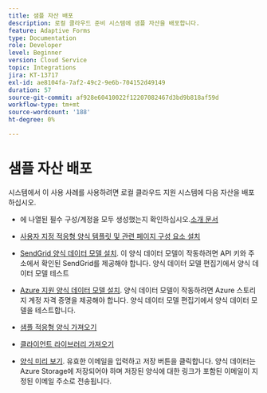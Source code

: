 ```yaml
---
title: 샘플 자산 배포
description: 로컬 클라우드 준비 시스템에 샘플 자산을 배포합니다.
feature: Adaptive Forms
type: Documentation
role: Developer
level: Beginner
version: Cloud Service
topic: Integrations
jira: KT-13717
exl-id: ae8104fa-7af2-49c2-9e6b-704152d49149
duration: 57
source-git-commit: af928e60410022f12207082467d3bd9b818af59d
workflow-type: tm+mt
source-wordcount: '188'
ht-degree: 0%

---
```


# 샘플 자산 배포

시스템에서 이 사용 사례를 사용하려면 로컬 클라우드 지원 시스템에 다음 자산을 배포하십시오.

* 에 나열된 필수 구성/계정을 모두 생성했는지 확인하십시오.[소개 문서](./introduction.md)

* [사용자 지정 적응형 양식 템플릿 및 관련 페이지 구성 요소 설치](./assets/azure-portal-template-page-component.zip)

* [SendGrid 양식 데이터 모델 설치](./assets/send-grid-form-data-model.zip). 이 양식 데이터 모델이 작동하려면 API 키와 주소에서 확인된 SendGrid를 제공해야 합니다. 양식 데이터 모델 편집기에서 양식 데이터 모델 테스트

* [Azure 지원 양식 데이터 모델 설치](./assets/azure-storage-fdm.zip). 양식 데이터 모델이 작동하려면 Azure 스토리지 계정 자격 증명을 제공해야 합니다. 양식 데이터 모델 편집기에서 양식 데이터 모델을 테스트합니다.

* [샘플 적응형 양식 가져오기](./assets/credit-applications-af.zip)
* [클라이언트 라이브러리 가져오기](./assets/client-lib.zip)
* [양식 미리 보기](http://localhost:4502/content/dam/formsanddocuments/azureportalstorage/creditapplications/jcr:content?wcmmode=disabled). 유효한 이메일을 입력하고 저장 버튼을 클릭합니다. 양식 데이터는 Azure Storage에 저장되어야 하며 저장된 양식에 대한 링크가 포함된 이메일이 지정된 이메일 주소로 전송됩니다.
